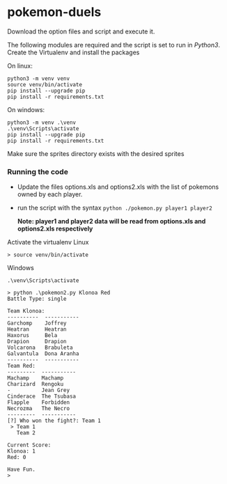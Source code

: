 # pokemon-duels

Download the option files and script and execute it.

The following modules are required and the script is set to run in *Python3*.
Create the Virtualenv and install the packages

On linux:
```
python3 -m venv venv
source venv/bin/activate
pip install --upgrade pip
pip install -r requirements.txt
```

On windows:
```
python3 -m venv .\venv
.\venv\Scripts\activate
pip install --upgrade pip
pip install -r requirements.txt
```

Make sure the sprites directory exists with the desired sprites

### Running the code

- Update the files options.xls and options2.xls with the list of pokemons owned by each player.
- run the script with the syntax `python ./pokemon.py player1 player2`

    **Note: player1 and player2 data will be read from options.xls and options2.xls respectively**

Activate the virtualenv
Linux
```
> source venv/bin/activate
```
Windows
```
.\venv\Scripts\activate
```

```
> python .\pokemon2.py Klonoa Red
Battle Type: single

Team Klonoa: 
----------  -----------
Garchomp    Joffrey
Heatran     Heatran
Haxorus     Bela
Drapion     Drapion
Volcarona   Brabuleta
Galvantula  Dona Aranha
----------  -----------
Team Red: 
---------  -----------
Machamp    Machamp
Charizard  Rengoku
-          Jean Grey
Cinderace  The Tsubasa
Flapple    Forbidden
Necrozma   The Necro
---------  -----------
[?] Who won the fight?: Team 1                                                                                                                                                                                                                                                               
 > Team 1
   Team 2

Current Score:
Klonoa: 1
Red: 0

Have Fun.
>
```
